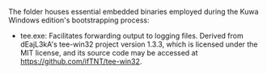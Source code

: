 The folder houses essential embedded binaries employed during the Kuwa Windows edition's bootstrapping process:

* tee.exe: Facilitates forwarding output to logging files. Derived from dEajL3kA's tee-win32 project version 1.3.3, which is licensed under the MIT license, and its source code may be accessed at https://github.com/ifTNT/tee-win32.